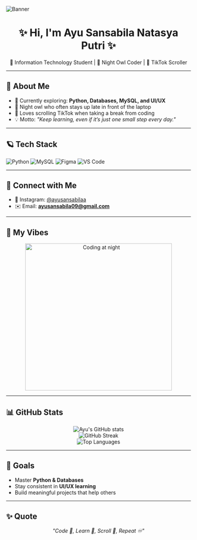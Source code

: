 <!-- 🌌 Banner Gradient -->
![Banner](https://i.ibb.co/6J3W1jY/gradient-banner.png)

<h1 align="center">✨ Hi, I'm Ayu Sansabila Natasya Putri ✨</h1>
<p align="center">🌙 Information Technology Student | 💜 Night Owl Coder | 📱 TikTok Scroller</p>

---

## 💜 About Me
- 🌱 Currently exploring: **Python, Databases, MySQL, and UI/UX**  
- 🌙 Night owl who often stays up late in front of the laptop  
- 📱 Loves scrolling TikTok when taking a break from coding  
- 💡 Motto: *"Keep learning, even if it’s just one small step every day."*

---

## 🪐 Tech Stack
![Python](https://img.shields.io/badge/Python-7F00FF?style=for-the-badge&logo=python&logoColor=white)
![MySQL](https://img.shields.io/badge/MySQL-4B0082?style=for-the-badge&logo=mysql&logoColor=white)
![Figma](https://img.shields.io/badge/Figma-8A2BE2?style=for-the-badge&logo=figma&logoColor=white)
![VS Code](https://img.shields.io/badge/VSCode-483D8B?style=for-the-badge&logo=visualstudiocode&logoColor=white)

---

## 🔗 Connect with Me
- 📸 Instagram: [@ayusansabilaa](https://instagram.com/ayusansabilaa)  
- ✉️ Email: **ayusansabila09@gmail.com**

---

## 🌌 My Vibes
<p align="center">
  <img src="https://media.giphy.com/media/ZVik7pBtu9dNS/giphy.gif" width="400" alt="Coding at night"/>
</p>

---

## 📊 GitHub Stats
<p align="center">
  <img src="https://github-readme-stats.vercel.app/api?username=ayusansabila&show_icons=true&theme=tokyonight" alt="Ayu's GitHub stats"/>  
  <br>
  <img src="https://github-readme-streak-stats.herokuapp.com/?user=ayusansabila&theme=tokyonight" alt="GitHub Streak"/>
  <br>
  <img src="https://github-readme-stats.vercel.app/api/top-langs/?username=ayusansabila&layout=compact&theme=tokyonight" alt="Top Languages"/>
</p>

---

## 🚀 Goals
- Master **Python & Databases**  
- Stay consistent in **UI/UX learning**  
- Build meaningful projects that help others  

---

## ✨ Quote
<p align="center">
  <em>"Code 🌙, Learn 🌌, Scroll 📱, Repeat ♾️"</em>
</p>
